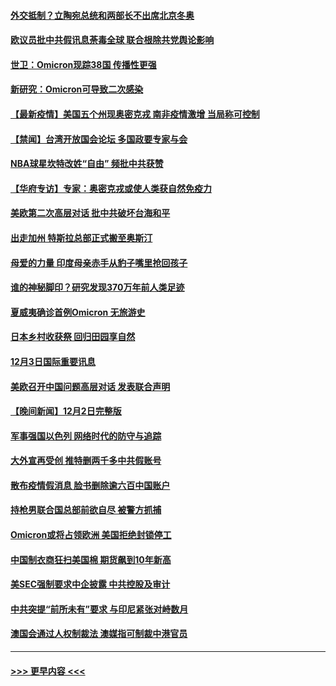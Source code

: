 #### [外交抵制？立陶宛总统和两部长不出席北京冬奥](../pages/prog202/a103284447.md?t=12040350) 
#### [欧议员批中共假讯息荼毒全球 联合根除共党舆论影响](../pages/prog202/a103284313.md?t=12040350) 
#### [世卫：Omicron现踪38国 传播性更强](../pages/prog202/a103284281.md?t=12040350) 
#### [新研究：Omicron可导致二次感染](../pages/prog202/a103284402.md?t=12040350) 
#### [【最新疫情】美国五个州现奥密克戎 南非疫情激增 当局称可控制](../pages/prog202/a103284384.md?t=12040350) 
#### [【禁闻】台湾开放国会论坛 多国政要专家与会](../pages/prog202/a103284329.md?t=12040350) 
#### [NBA球星坎特改姓“自由” 频批中共获赞](../pages/prog202/a103284376.md?t=12040350) 
#### [【华府专访】专家：奥密克戎或使人类获自然免疫力](../pages/prog202/a103284344.md?t=12040350) 
#### [美欧第二次高层对话 批中共破坏台海和平](../pages/prog202/a103284288.md?t=12040350) 
#### [出走加州 特斯拉总部正式搬至奥斯汀](../pages/prog202/a103284291.md?t=12040350) 
#### [母爱的力量 印度母亲赤手从豹子嘴里抢回孩子](../pages/prog202/a103284205.md?t=12040350) 
#### [谁的神秘脚印？研究发现370万年前人类足迹](../pages/prog202/a103284202.md?t=12040350) 
#### [夏威夷确诊首例Omicron 无旅游史](../pages/prog202/a103284192.md?t=12040350) 
#### [日本乡村收获祭 回归田园享自然](../pages/prog202/a103284145.md?t=12040350) 
#### [12月3日国际重要讯息](../pages/prog202/a103284143.md?t=12040350) 
#### [美欧召开中国问题高层对话 发表联合声明](../pages/prog202/a103284087.md?t=12040350) 
#### [【晚间新闻】12月2日完整版](../pages/prog202/a103283875.md?t=12040350) 
#### [军事强国以色列 网络时代的防守与追踪](../pages/prog202/a103283733.md?t=12040350) 
#### [大外宣再受创 推特删两千多中共假账号](../pages/prog202/a103283657.md?t=12040350) 
#### [散布疫情假消息 脸书删除逾六百中国账户](../pages/prog202/a103283670.md?t=12040350) 
#### [持枪男联合国总部前欲自尽 被警方抓捕](../pages/prog202/a103283645.md?t=12040350) 
#### [Omicron或将占领欧洲 美国拒绝封锁停工](../pages/prog202/a103283674.md?t=12040350) 
#### [中国制衣商狂扫美国棉 期货飙到10年新高](../pages/prog202/a103283551.md?t=12040350) 
#### [美SEC强制要求中企披露 中共控股及审计](../pages/prog202/a103283563.md?t=12040350) 
#### [中共突提“前所未有”要求 与印尼紧张对峙数月](../pages/prog202/a103283587.md?t=12040350) 
#### [澳国会通过人权制裁法 澳媒指可制裁中港官员](../pages/prog202/a103283455.md?t=12040350) 

----
#### [ >>> 更早内容 <<< ](../indexes/prog202-earlier.md)
